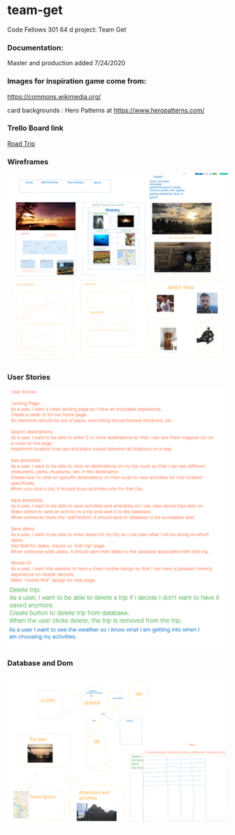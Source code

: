 # team-get

Code Fellows 301 64 d project: Team Get

### Documentation:

Master and production added 7/24/2020 

### Images for inspiration game come from:

https://commons.wikimedia.org/

card backgrounds : Hero Patterns at https://www.heropatterns.com/

### Trello Board link
[Road Trip](https://trello.com/b/OAP9WRGQ/road-trip)

### Wireframes
![](wireframes/wireframe1.png)
![](wireframes/wireframe2.png)

### User Stories
![](wireframes/userStories.png)

### Database and Dom
![](wireframes/databaseanddom.png)


